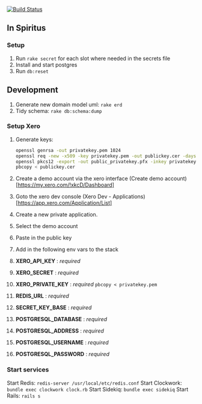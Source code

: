 [![Build Status](https://travis-ci.org/brancusi/in-spiritus.svg?branch=master)](https://travis-ci.org/brancusi/in-spiritus)

## In Spiritus

### Setup
1. Run `rake secret` for each slot where needed in the secrets file
1. Install and start postgres
1. Run `db:reset`

## Development
1. Generate new domain model uml: `rake erd`
1. Tidy schema: `rake db:schema:dump`

### Setup Xero
1. Generate keys:

    ```bash
    openssl genrsa -out privatekey.pem 1024
    openssl req -new -x509 -key privatekey.pem -out publickey.cer -days 1825
    openssl pkcs12 -export -out public_privatekey.pfx -inkey privatekey.pem -in publickey.cer
    pbcopy < publickey.cer
    ```
1. Create a demo account via the xero interface (Create demo account)[https://my.xero.com/!xkcD/Dashboard]
1. Goto the xero dev console (Xero Dev - Applications)[https://app.xero.com/Application/List]
1. Create a new private application.
1. Select the demo account
1. Paste in the public key
1. Add in the following env vars to the stack
  1. __XERO_API_KEY__ : *required*
  1. __XERO_SECRET__ : *required*
  1. __XERO_PRIVATE_KEY__ : *required* `pbcopy < privatekey.pem`
  1. __REDIS_URL__ : *required*
  1. __SECRET_KEY_BASE__ : *required*
  1. __POSTGRESQL_DATABASE__ : *required*
  1. __POSTGRESQL_ADDRESS__ : *required*
  1. __POSTGRESQL_USERNAME__ : *required*
  1. __POSTGRESQL_PASSWORD__ : *required*

### Start services
Start Redis: `redis-server /usr/local/etc/redis.conf`
Start Clockwork: `bundle exec clockwork clock.rb`
Start Sidekiq: `bundle exec sidekiq`
Start Rails: `rails s`
